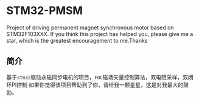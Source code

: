 # STM32-PMSM
Project of driving permanent magnet synchronous motor based on STM32F103XXX.
If you think this project has helped you, please give me a star, which is the greatest encouragement to me.Thanks
## 简介
基于`stm32`驱动永磁同步电机的项目，`FOC`磁场矢量控制算法，双电阻采样，双闭环PI控制
如果你觉得该项目帮助到了你，请给我一颗星星，这是对我最大的鼓励。
